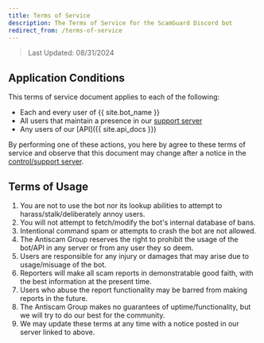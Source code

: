 ```yaml
---
title: Terms of Service
description: The Terms of Service for the ScamGuard Discord bot
redirect_from: /terms-of-service
---
```


> Last Updated: 08/31/2024

## Application Conditions

This terms of service document applies to each of the following:

* Each and every user of {{ site.bot_name }}
* All users that maintain a presence in our [support server](/discord)
* Any users of our [API]({{ site.api_docs }})

By performing one of these actions, you here by agree to these terms of service and observe that this document may change after a notice in the [control/support server](/discord).

## Terms of Usage

1. You are not to use the bot nor its lookup abilities to attempt to harass/stalk/deliberately annoy users.
2. You will not attempt to fetch/modify the bot's internal database of bans.
3. Intentional command spam or attempts to crash the bot are not allowed.
4. The Antiscam Group reserves the right to prohibit the usage of the bot/API in any server or from any user they so deem.
5. Users are responsible for any injury or damages that may arise due to usage/misuage of the bot.
6. Reporters will make all scam reports in demonstratable good faith, with the best information at the present time.
7. Users who abuse the report functionality may be barred from making reports in the future.
8. The Antiscam Group makes no guarantees of uptime/functionality, but we will try to do our best for the community.
9. We may update these terms at any time with a notice posted in our server linked to above.
